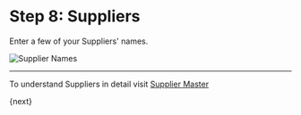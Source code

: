 # Step 8: Suppliers

Enter a few of your Suppliers' names.

![Supplier Names](/assets/manual_erpnext_com/img/setup-wizard/step-8.png)

---

To understand Suppliers in detail visit [Supplier Master](/contents/buying/supplier-master)

{next}
